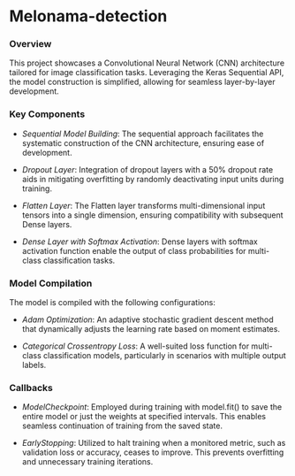 # Melonama-detection
### Overview

This project showcases a Convolutional Neural Network (CNN) architecture tailored for image classification tasks. Leveraging the Keras Sequential API, the model construction is simplified, allowing for seamless layer-by-layer development.

### Key Components

- *Sequential Model Building*: The sequential approach facilitates the systematic construction of the CNN architecture, ensuring ease of development.

- *Dropout Layer*: Integration of dropout layers with a 50% dropout rate aids in mitigating overfitting by randomly deactivating input units during training.

- *Flatten Layer*: The Flatten layer transforms multi-dimensional input tensors into a single dimension, ensuring compatibility with subsequent Dense layers.

- *Dense Layer with Softmax Activation*: Dense layers with softmax activation function enable the output of class probabilities for multi-class classification tasks.

### Model Compilation

The model is compiled with the following configurations:

- *Adam Optimization*: An adaptive stochastic gradient descent method that dynamically adjusts the learning rate based on moment estimates.
  
- *Categorical Crossentropy Loss*: A well-suited loss function for multi-class classification models, particularly in scenarios with multiple output labels.

### Callbacks

- *ModelCheckpoint*: Employed during training with model.fit() to save the entire model or just the weights at specified intervals. This enables seamless continuation of training from the saved state.

- *EarlyStopping*: Utilized to halt training when a monitored metric, such as validation loss or accuracy, ceases to improve. This prevents overfitting and unnecessary training iterations.


